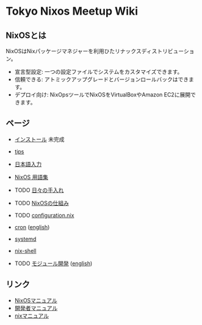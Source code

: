 # Tokyo Nixos Meetup Wiki

## NixOSとは

NixOSはNixパッケージマネジャーを利用ひたリナックスディストリビューション。

- 宣言型設定: 一つの設定ファイルでシステムをカスタマイズできます。
- 信頼できる: アトミックアップグレードとバージョンロールバックはできます。
- デプロイ向け: NixOpsツールでNixOSをVirtualBoxやAmazon EC2に展開できます。 

## ページ

- [インストール](pages/install.md) 未完成
- [tips](pages/tips.md)
- [日本語入力](pages/japanese-input.md)
- [NixOS 用語集](pages/terminology.md)
- TODO [日々の手入れ](pages/using-nixos.md)
- TODO [NixOSの仕組み](pages/internals.md)
- TODO [configuration.nix](pages/configuration.nix.md)

- [cron](pages/cron.md) ([english](pages/cron.en.md))
- [systemd](pages/systemd.md)
- [nix-shell](pages/nix-shell)
- TODO [モジュール開発](pages/module-dev.md) ([english](pages/module-dev.en.md))

## リンク

- [NixOSマニュアル](https://nixos.org/nixos/manual/)
- [開発者マニュアル](https://nixos.org/nixpkgs/manual/)
- [nixマニュアル](http://nixos.org/nix/manual/)
